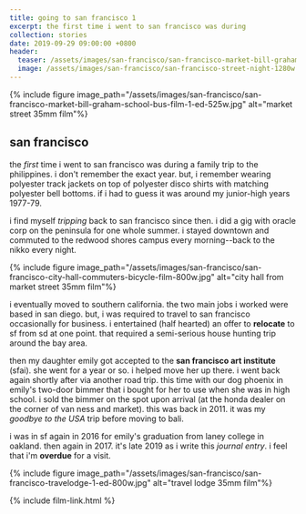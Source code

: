 ```yaml
---
title: going to san francisco 1
excerpt: the first time i went to san francisco was during
collection: stories
date: 2019-09-29 09:00:00 +0800
header:
  teaser: /assets/images/san-francisco/san-francisco-market-bill-graham-school-bus-film-1-ed-300w.jpg
  image: /assets/images/san-francisco/san-francisco-street-night-1280w.jpg
---
```


{% include figure image_path="/assets/images/san-francisco/san-francisco-market-bill-graham-school-bus-film-1-ed-525w.jpg" alt="market street 35mm film"%}

## san francisco

the *first* time i went to san francisco was during a family trip to the philippines. i don't remember the exact year. but, i remember wearing polyester track jackets on top of polyester disco shirts with matching polyester bell bottoms. if i had to guess it was around my junior-high years 1977-79.

i find myself *tripping* back to san francisco since then. i did a gig with oracle corp on the peninsula for one whole summer. i stayed downtown and commuted to the redwood shores campus every morning--back to the nikko every night.

{% include figure image_path="/assets/images/san-francisco/san-francisco-city-hall-commuters-bicycle-film-800w.jpg" alt="city hall from market street 35mm film"%}

i eventually moved to southern california. the two main jobs i worked were based in san diego. but, i was required to travel to san francisco occasionally for business. i entertained (half hearted) an offer to **relocate** to sf from sd at one point. that required a semi-serious house hunting trip around the bay area.

then my daughter emily got accepted to the **san francisco art institute** (sfai). she went for a year or so. i helped move her up there. i went back again shortly after via another road trip. this time with our dog phoenix in emily's two-door bimmer that i bought for her to use when she was in high school. i sold the bimmer on the spot upon arrival (at the honda dealer on the corner of van ness and market). this was back in 2011. it was my *goodbye to the USA* trip before moving to bali.

i was in sf again in 2016 for emily's graduation from laney college in oakland. then again in 2017. it's late 2019 as i write this *journal entry*. i feel that i'm **overdue** for a visit.

{% include figure image_path="/assets/images/san-francisco/san-francisco-travelodge-1-ed-800w.jpg" alt="travel lodge 35mm film"%}

{% include film-link.html %}